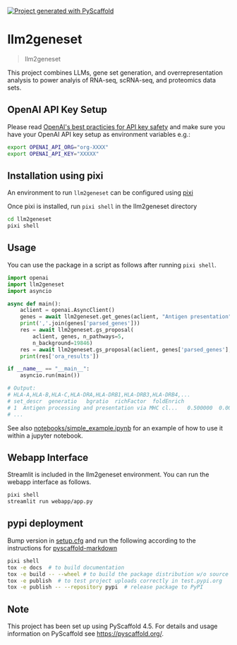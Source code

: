 <!-- These are examples of badges you might want to add to your README:
     please update the URLs accordingly

[![Built Status](https://api.cirrus-ci.com/github/<USER>/llm2geneset.svg?branch=main)](https://cirrus-ci.com/github/<USER>/llm2geneset)
[![ReadTheDocs](https://readthedocs.org/projects/llm2geneset/badge/?version=latest)](https://llm2geneset.readthedocs.io/en/stable/)
[![Coveralls](https://img.shields.io/coveralls/github/<USER>/llm2geneset/main.svg)](https://coveralls.io/r/<USER>/llm2geneset)
[![PyPI-Server](https://img.shields.io/pypi/v/llm2geneset.svg)](https://pypi.org/project/llm2geneset/)
[![Conda-Forge](https://img.shields.io/conda/vn/conda-forge/llm2geneset.svg)](https://anaconda.org/conda-forge/llm2geneset)
[![Monthly Downloads](https://pepy.tech/badge/llm2geneset/month)](https://pepy.tech/project/llm2geneset)
[![Twitter](https://img.shields.io/twitter/url/http/shields.io.svg?style=social&label=Twitter)](https://twitter.com/llm2geneset)
-->

[![Project generated with PyScaffold](https://img.shields.io/badge/-PyScaffold-005CA0?logo=pyscaffold)](https://pyscaffold.org/)

# llm2geneset

> llm2geneset

This project combines LLMs, gene set generation, and overrepresentation analysis
to power analyis of RNA-seq, scRNA-seq, and proteomics data sets.

## OpenAI API Key Setup

Please read
[OpenAI's best practicies for API key safety](https://help.openai.com/en/articles/5112595-best-practices-for-api-key-safety)
and make sure you have your OpenAI API key setup as
environment variables e.g.:

```bash
export OPENAI_API_ORG="org-XXXX"
export OPENAI_API_KEY="XXXXX"
```

## Installation using pixi

An environment to run `llm2geneset` can be configured using 
[pixi](https://prefix.dev)

Once pixi is installed, run `pixi shell` in the llm2geneset directory 

```bash
cd llm2geneset
pixi shell
```


## Usage

You can use the package in a script as follows after 
running `pixi shell`.

```python
import openai
import llm2geneset
import asyncio

async def main():
    aclient = openai.AsyncClient()
    genes = await llm2geneset.get_genes(aclient, "Antigen presentation")
    print(','.join(genes['parsed_genes']))
    res = await llm2geneset.gs_proposal(
        aclient, genes, n_pathways=5,
        n_background=19846)
    res = await llm2geneset.gs_proposal(aclient, genes['parsed_genes'], )
    print(res['ora_results'])

if __name__ == "__main__":
    asyncio.run(main())

# Output:
# HLA-A,HLA-B,HLA-C,HLA-DRA,HLA-DRB1,HLA-DRB3,HLA-DRB4,...
# set_descr  generatio   bgratio  richFactor  foldEnrich
# 1  Antigen processing and presentation via MHC cl...   0.500000  0.001209    0.625000  413.458333
# ...
```


See also [notebooks/simple_example.ipynb](notebooks/simple_example.ipynb) for an example
of how to use it within a jupyter notebook.

## Webapp Interface

Streamlit is included in the llm2geneset environment. You
can run the webapp interface as follows.

```bash
pixi shell
streamlit run webapp/app.py
```

## pypi deployment

Bump version in [setup.cfg](setup.cfg) and run the following according to the instructions
for [pyscaffold-markdown](https://github.com/pyscaffold/pyscaffoldext-markdown)
```bash
pixi shell
tox -e docs  # to build documentation
tox -e build -- --wheel # to build the package distribution w/o source
tox -e publish  # to test project uploads correctly in test.pypi.org
tox -e publish -- --repository pypi  # release package to PyPI
```

<!-- pyscaffold-notes -->

## Note

This project has been set up using PyScaffold 4.5. For details and usage
information on PyScaffold see https://pyscaffold.org/.
